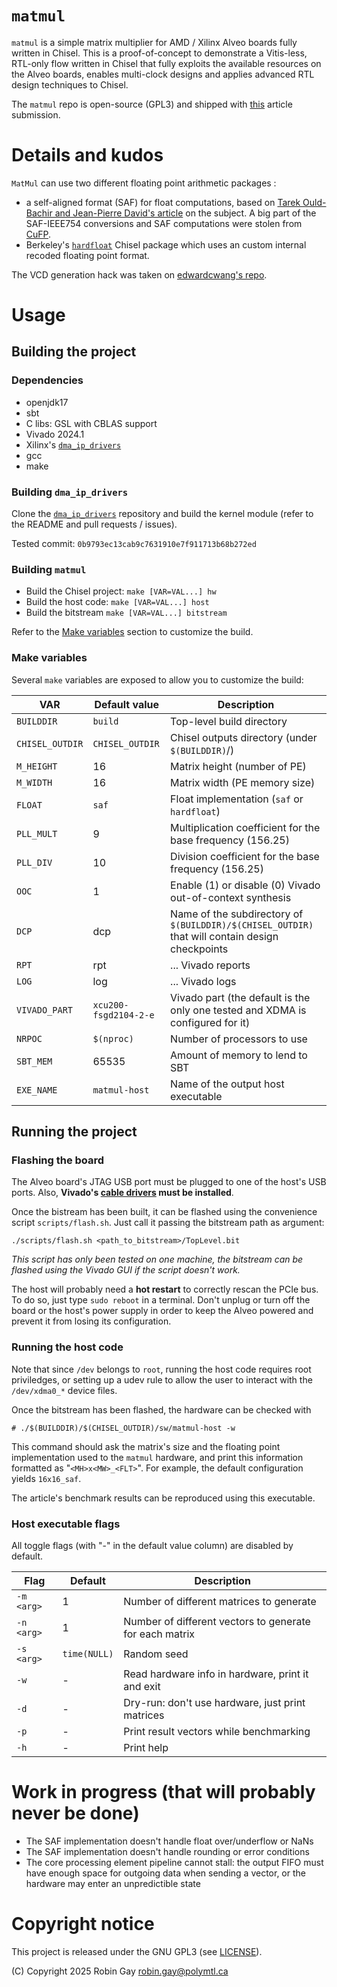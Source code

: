 # `matmul`

`matmul` is a simple matrix multiplier for AMD / Xilinx Alveo boards
fully written in Chisel. This is a proof-of-concept to demonstrate a
Vitis-less, RTL-only flow written in Chisel that fully exploits the
available resources on the Alveo boards, enables multi-clock designs
and applies advanced RTL design techniques to Chisel.

The `matmul` repo is open-source (GPL3) and shipped with
[this](link_to_be_added) article submission.

# Details and kudos

`MatMul` can use two different floating point arithmetic packages :
- a self-aligned format (SAF) for float computations, based on [Tarek Ould-Bachir and
  Jean-Pierre David's article](https://doi.org/10.1145/2457443.2457444) on the
  subject. A big part of the SAF-IEEE754 conversions and SAF computations were
  stolen from [CuFP](https://github.com/FahimeHajizadeh/Custom-Float-HLS.git).
- Berkeley's [`hardfloat`](https://github.com/ucb-bar/berkeley-hardfloat)
  Chisel package which uses an custom internal recoded floating point format.

The VCD generation hack was taken on [edwardcwang's
repo](https://github.com/edwardcwang/decoupled-serializer).

# Usage
## Building the project
### Dependencies
- openjdk17
- sbt
- C libs: GSL with CBLAS support
- Vivado 2024.1
- Xilinx's [`dma_ip_drivers`](https://github.com/Xilinx/dma_ip_drivers.git)
- gcc
- make

### Building `dma_ip_drivers`
Clone the
[`dma_ip_drivers`](https://github.com/Xilinx/dma_ip_drivers.git)
repository and build the kernel module (refer to the README and pull
requests / issues).

Tested commit: `0b9793ec13cab9c7631910e7f911713b68b272ed`

### Building `matmul`
- Build the Chisel project:
`make [VAR=VAL...] hw`
- Build the host code:
`make [VAR=VAL...] host`
- Build the bitstream
`make [VAR=VAL...] bitstream`

Refer to the [Make variables](#make-variables) section to customize
the build.

### Make variables
Several `make` variables are exposed to allow you to customize the
build:

| VAR             | Default value         | Description                                                                                     |
|-----------------|-----------------------|-------------------------------------------------------------------------------------------------|
| `BUILDDIR`      | `build`               | Top-level build directory                                                                       |
| `CHISEL_OUTDIR` | `CHISEL_OUTDIR`       | Chisel outputs directory (under `$(BUILDDIR)`/)                                                 |
| `M_HEIGHT`      | 16                    | Matrix height (number of PE)                                                                    |
| `M_WIDTH`       | 16                    | Matrix width (PE memory size)                                                                   |
| `FLOAT`         | `saf`                 | Float implementation (`saf` or `hardfloat`)                                                     |
| `PLL_MULT`      | 9                     | Multiplication coefficient for the base frequency (156.25)                                      |
| `PLL_DIV`       | 10                    | Division coefficient for the base frequency (156.25)                                            |
| `OOC`           | 1                     | Enable (1) or disable (0) Vivado out-of-context synthesis                                       |
| `DCP`           | dcp                   | Name of the subdirectory of `$(BUILDDIR)/$(CHISEL_OUTDIR)` that will contain design checkpoints |
| `RPT`           | rpt                   | ... Vivado reports                                                                              |
| `LOG`           | log                   | ... Vivado logs                                                                                 |
| `VIVADO_PART`   | `xcu200-fsgd2104-2-e` | Vivado part (the default is the only one tested and XDMA is configured for it)                  |
| `NRPOC`         | `$(nproc)`            | Number of processors to use                                                                     |
| `SBT_MEM`       | 65535                 | Amount of memory to lend to SBT                                                                 |
| `EXE_NAME`      | `matmul-host`         | Name of the output host executable                                                              |


## Running the project
### Flashing the board
The Alveo board's JTAG USB port must be plugged to one of the host's
USB ports. Also, __Vivado's [cable drivers](
https://docs.amd.com/r/en-US/ug973-vivado-release-notes-install-license/Installing-Cable-Drivers
) must be installed__.

Once the bistream has been built, it can be flashed using the
convenience script `scripts/flash.sh`. Just call it passing the
bitstream path as argument:
```
./scripts/flash.sh <path_to_bitstream>/TopLevel.bit
```
_This script has only been tested on one machine, the bitstream can be
flashed using the Vivado GUI if the script doesn't work._

The host will probably need a **hot restart** to correctly rescan the
PCIe bus. To do so, just type `sudo reboot` in a terminal. Don't
unplug or turn off the board or the host's power supply in order to
keep the Alveo powered and prevent it from losing its configuration.

### Running the host code
Note that since `/dev` belongs to `root`, running the host code
requires root priviledges, or setting up a udev rule to allow the user
to interact with the `/dev/xdma0_*` device files.

Once the bitstream has been flashed, the hardware can be checked
with
```
# ./$(BUILDDIR)/$(CHISEL_OUTDIR)/sw/matmul-host -w
```
This command should ask the matrix's size and the floating point
implementation used to the `matmul` hardware, and print this
information formatted as "`<MH>x<MW>_<FLT>`". For example, the default
configuration yields `16x16_saf`.

The article's benchmark results can be reproduced using this
executable.

### Host executable flags

All toggle flags (with "-" in the default value column) are disabled
by default.

| Flag       | Default <arg> | Description                                             |
|------------|---------------|---------------------------------------------------------|
| `-m <arg>` | 1             | Number of different matrices to generate                |
| `-n <arg>` | 1             | Number of different vectors to generate for each matrix |
| `-s <arg>` | `time(NULL)`  | Random seed                                             |
| `-w`       | -             | Read hardware info in hardware, print it and exit       |
| `-d`       | -             | Dry-run: don't use hardware, just print matrices        |
| `-p`       | -             | Print result vectors while benchmarking                 |
| `-h`       | -             | Print help                                              |

# Work in progress (that will probably never be done)

- The SAF implementation doesn't handle float over/underflow or NaNs
- The SAF implementation doesn't handle rounding or error conditions
- The core processing element pipeline cannot stall: the output FIFO
  must have enough space for outgoing data when sending a vector, or
  the hardware may enter an unpredictible state

# Copyright notice
This project is released under the GNU GPL3 (see
[LICENSE](./LICENSE)).

(C) Copyright 2025 Robin Gay <robin.gay@polymtl.ca>
